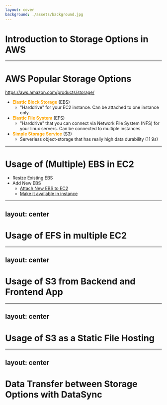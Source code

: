 ```yaml
---
layout: cover
background: ./assets/background.jpg
---
```


# Introduction to Storage Options in AWS

---

# AWS Popular Storage Options

https://aws.amazon.com/products/storage/

<v-clicks>

* <span style="color:orange">**Elastic Block Storage**</span> (EBS)
    * "Harddrive" for your EC2 instance. Can be attached to one instance only.
* <span style="color:orange">**Elastic File System**</span> (EFS)
    * "Harddrive" that you can connect via Network File System (NFS) for your linux servers. Can be connected to multiple instances.
* <span style="color:orange">**Simple Storage Service**</span> (S3)
    * Serverless object-storage that has really high data durability (11 9s)  
</v-clicks>

---

# Usage of (Multiple) EBS in EC2

- Resize Existing EBS
- Add New EBS
    - [Attach New EBS to EC2](https://docs.aws.amazon.com/ebs/latest/userguide/ebs-attaching-volume.html)
    - [Make it available in instance](https://docs.aws.amazon.com/ebs/latest/userguide/ebs-using-volumes.html)

---
layout: center
---

# Usage of EFS in multiple EC2

---
layout: center
---

# Usage of S3 from Backend and Frontend App

---
layout: center
---

# Usage of S3 as a Static File Hosting

---
layout: center
---

# Data Transfer between Storage Options with DataSync